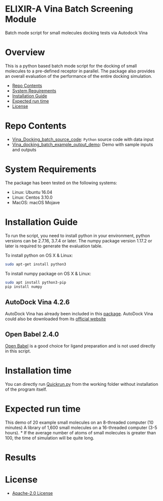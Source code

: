 # ELIXIR-A Vina Batch Screening Module
Batch mode script for small molecules docking tests via Autodock Vina

# Overview
This is a python based batch mode script for the docking of small molecules to a pre-defined receptor in parallel. The package also provides an overall evaluation of the performance of the entire docking simulation.

- [Repo Contents](#Repo-Contents)
- [System Requirements](#System-requirements)
- [Installation Guide](#Installation-Guide)
- [Expected run time](#Expected-run-time)
- [License](#license)

# Repo Contents
- [Vina_Docking_batch_source_code](./Vina_Docking_batch_source_code/): `Python` source code with data input
- [Vina_docking_batch_example_output_demo](./Vina_docking_batch_example_output_demo/): Demo with sample inputs and outputs

# System Requirements
The package has been tested on the following systems:

- Linux:  Ubuntu 16.04  
- Linux:  Centos 3.10.0
- MacOS:  macOS Mojave

# Installation Guide
To run the script, you need to install python in your environment, python versions can be 2.7.16, 3.7.4 or later. The numpy package version 1.17.2 or later is required to generate the evaluation table.

To install python on OS X & Linux:

```sh
sudo apt-get install python3
```

To install numpy package on OS X & Linux:

```sh
sudo apt install python3-pip
pip install numpy
```

## AutoDock Vina 4.2.6
AutoDock Vina has already been included in this [package](./Vina_Docking_batch_source_code/autodock_vina). AutoDock Vina could also be downloaded from its [official website](http://autodock.scripps.edu/downloads/autodock-registration/autodock-4-2-download-page/)

## Open Babel 2.4.0
[Open Babel](http://openbabel.org/wiki/Main_Page) is a good choice for ligand preparation and is not used directly in this script.

# Installation time
You can directly run [Quickrun.py](./Vina_Docking_batch_source_code/Quickrun.py) from the working folder without installation of the program itself.

# Expected run time
This demo of 20 example small molecules on an 8-threaded computer (10 minutes)
A library of 1,600 small molecules on a 16-threaded computer (3-5 hours).
\* If the average number of atoms of small molecules is greater than 100, the time of simulation will be quite long.

# Results

# License
+ [Apache-2.0 License](./LICENSE)